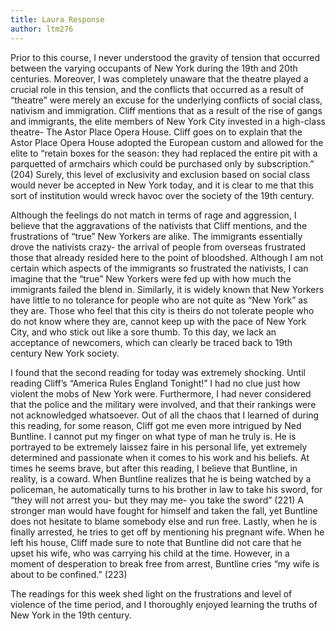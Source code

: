 ```yaml
---
title: Laura Response
author: ltm276
---
```


Prior to this course, I never understood the gravity of tension that occurred between the varying occupants of New York during the 19th and 20th centuries. Moreover, I was completely unaware that the theatre played a crucial role in this tension, and the conflicts that occurred as a result of “theatre” were merely an excuse for the underlying conflicts of social class, nativism and immigration. Cliff mentions that as a result of the rise of gangs and immigrants, the elite members of New York City invested in a high-class theatre- The Astor Place Opera House. Cliff goes on to explain that the Astor Place Opera House adopted the European custom and allowed for the elite to “retain boxes for the season: they had replaced the entire pit with a parquetted of armchairs which could be purchased only by subscription.” (204) Surely, this level of exclusivity and exclusion based on social class would never be accepted in New York today, and it is clear to me that this sort of institution would wreck havoc over the society of the 19th century.

Although the feelings do not match in terms of rage and aggression, I believe that the aggravations of the nativists that Cliff mentions, and the frustrations of “true” New Yorkers are alike. The immigrants essentially drove the nativists crazy- the arrival of people from overseas frustrated those that already resided here to the point of bloodshed. Although I am not certain which aspects of the immigrants so frustrated the nativists, I can imagine that the “true” New Yorkers were fed up with how much the immigrants failed the blend in. Similarly, it is widely known that New Yorkers have little to no tolerance for people who are not quite as “New York” as they are. Those who feel that this city is theirs do not tolerate people who do not know where they are, cannot keep up with the pace of New York City, and who stick out like a sore thumb. To this day, we lack an acceptance of newcomers, which can clearly be traced back to 19th century New York society.

I found that the second reading for today was extremely shocking. Until reading Cliff’s “America Rules England Tonight!” I had no clue just how violent the mobs of New York were. Furthermore, I had never considered that the police and the military were involved, and that their rankings were not acknowledged whatsoever. Out of all the chaos that I learned of during this reading, for some reason, Cliff got me even more intrigued by Ned Buntline. I cannot put my finger on what type of man he truly is. He is portrayed to be extremely laissez faire in his personal life, yet extremely determined and passionate when it comes to his work and his beliefs. At times he seems brave, but after this reading, I believe that Buntline, in reality, is a coward. When Buntline realizes that he is being watched by a policeman, he automatically turns to his brother in law to take his sword, for “they will not arrest you- but they may me- you take the sword” (221) A stronger man would have fought for himself and taken the fall, yet Buntline does not hesitate to blame somebody else and run free. Lastly, when he is finally arrested, he tries to get off by mentioning his pregnant wife. When he left his house, Cliff made sure to note that Buntline did not care that he upset his wife, who was carrying his child at the time. However, in a moment of desperation to break free from arrest, Buntline cries “my wife is about to be confined.” (223)

The readings for this week shed light on the frustrations and level of violence of the time period, and I thoroughly enjoyed learning the truths of New York in the 19th century.
